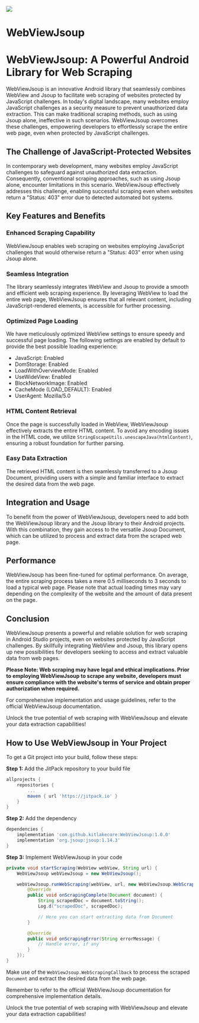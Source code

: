 [![](https://jitpack.io/v/kitlakecore/WebViewJsoup.svg)](https://jitpack.io/#kitlakecore/WebViewJsoup)


# WebViewJsoup

# WebViewJsoup: A Powerful Android Library for Web Scraping

WebViewJsoup is an innovative Android library that seamlessly combines WebView and Jsoup to facilitate web scraping of websites protected by JavaScript challenges. In today's digital landscape, many websites employ JavaScript challenges as a security measure to prevent unauthorized data extraction. This can make traditional scraping methods, such as using Jsoup alone, ineffective in such scenarios. WebViewJsoup overcomes these challenges, empowering developers to effortlessly scrape the entire web page, even when protected by JavaScript challenges.

## The Challenge of JavaScript-Protected Websites

In contemporary web development, many websites employ JavaScript challenges to safeguard against unauthorized data extraction. Consequently, conventional scraping approaches, such as using Jsoup alone, encounter limitations in this scenario. WebViewJsoup effectively addresses this challenge, enabling successful scraping even when websites return a "Status: 403" error due to detected automated bot systems.

## Key Features and Benefits

### Enhanced Scraping Capability

WebViewJsoup enables web scraping on websites employing JavaScript challenges that would otherwise return a "Status: 403" error when using Jsoup alone.

### Seamless Integration

The library seamlessly integrates WebView and Jsoup to provide a smooth and efficient web scraping experience. By leveraging WebView to load the entire web page, WebViewJsoup ensures that all relevant content, including JavaScript-rendered elements, is accessible for further processing.

### Optimized Page Loading

We have meticulously optimized WebView settings to ensure speedy and successful page loading. The following settings are enabled by default to provide the best possible loading experience:

- JavaScript: Enabled
- DomStorage: Enabled
- LoadWithOverviewMode: Enabled
- UseWideView: Enabled
- BlockNetworkImage: Enabled
- CacheMode (LOAD_DEFAULT): Enabled
- UserAgent: Mozilla/5.0

### HTML Content Retrieval

Once the page is successfully loaded in WebView, WebViewJsoup effectively extracts the entire HTML content. To avoid any encoding issues in the HTML code, we utilize `StringEscapeUtils.unescapeJava(htmlContent)`, ensuring a robust foundation for further parsing.

### Easy Data Extraction

The retrieved HTML content is then seamlessly transferred to a Jsoup Document, providing users with a simple and familiar interface to extract the desired data from the web page.

## Integration and Usage

To benefit from the power of WebViewJsoup, developers need to add both the WebViewJsoup library and the Jsoup library to their Android projects. With this combination, they gain access to the versatile Jsoup Document, which can be utilized to process and extract data from the scraped web page.

## Performance

WebViewJsoup has been fine-tuned for optimal performance. On average, the entire scraping process takes a mere 0.5 milliseconds to 3 seconds to load a typical web page. Please note that actual loading times may vary depending on the complexity of the website and the amount of data present on the page.

## Conclusion

WebViewJsoup presents a powerful and reliable solution for web scraping in Android Studio projects, even on websites protected by JavaScript challenges. By skillfully integrating WebView and Jsoup, this library opens up new possibilities for developers seeking to access and extract valuable data from web pages.

**Please Note: Web scraping may have legal and ethical implications. Prior to employing WebViewJsoup to scrape any website, developers must ensure compliance with the website's terms of service and obtain proper authorization when required.**

For comprehensive implementation and usage guidelines, refer to the official WebViewJsoup documentation.

Unlock the true potential of web scraping with WebViewJsoup and elevate your data extraction capabilities!

## How to Use WebViewJsoup in Your Project

To get a Git project into your build, follow these steps:

**Step 1:** Add the JitPack repository to your build file

```gradle
allprojects {
    repositories {
        ...
        maven { url 'https://jitpack.io' }
    }
}
```

**Step 2:** Add the dependency

```gradle
dependencies {
    implementation 'com.github.kitlakecore:WebViewJsoup:1.0.0'
    implementation 'org.jsoup:jsoup:1.14.3'
}
```

**Step 3:** Implement WebViewJsoup in your code

```java
private void startScraping(WebView webView, String url) {
    WebViewJsoup webViewJsoup = new WebViewJsoup();

    webViewJsoup.runWebScraping(webView, url, new WebViewJsoup.WebScrapingCallback() {
        @Override
        public void onScrapingComplete(Document document) {
            String scrapedDoc = document.toString();
            Log.d("scrapedDoc", scrapedDoc);

            // Here you can start extracting data from Document
        }

        @Override
        public void onScrapingError(String errorMessage) {
            // Handle error, if any
        }
    });
}
```

Make use of the `WebViewJsoup.WebScrapingCallback` to process the scraped `Document` and extract the desired data from the web page.

Remember to refer to the official WebViewJsoup documentation for comprehensive implementation details.

Unlock the true potential of web scraping with WebViewJsoup and elevate your data extraction capabilities!
